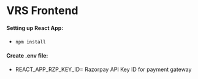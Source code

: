 # VRS Frontend

#### Setting up React App:

- `npm install`

#### Create .env file:

- REACT_APP_RZP_KEY_ID= Razorpay API Key ID for payment gateway
